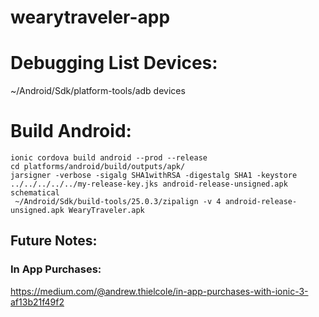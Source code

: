 # wearytraveler-app



# Debugging List Devices:
~/Android/Sdk/platform-tools/adb devices



# Build Android:
```
ionic cordova build android --prod --release
cd platforms/android/build/outputs/apk/
jarsigner -verbose -sigalg SHA1withRSA -digestalg SHA1 -keystore ../../../../../my-release-key.jks android-release-unsigned.apk schematical
 ~/Android/Sdk/build-tools/25.0.3/zipalign -v 4 android-release-unsigned.apk WearyTraveler.apk
```


## Future Notes:
### In App Purchases:
https://medium.com/@andrew.thielcole/in-app-purchases-with-ionic-3-af13b21f49f2
